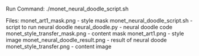 Run Command: ./monet_neural_doodle_script.sh

Files:
monet_art1_mask.png - style mask
monet_neural_doodle_script.sh - script to run neural doodle
neural_doodle.py - neural doodle code
monet_style_transfer_mask.png - content mask
monet_art1.png - style image
monet_neural_doodle_result.png - result of neural doode
monet_style_transfer.png - content image
